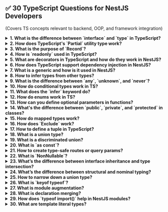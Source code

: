 ## ✅ **30 TypeScript Questions for NestJS Developers**
(Covers TS concepts relevant to backend, OOP, and framework integration)

<details><summary><b>1. What is the difference between `interface` and `type` in TypeScript?</b></summary>
- `interface` is best for object shape declarations and is extendable.
- `type` can describe primitives, unions, tuples, and intersections.
- `interface` supports declaration merging; `type` does not.

</details>

<details><summary><b>2. How does TypeScript's `Partial<T>` utility type work?</b></summary>
It makes all properties of type `T` optional.
```ts
type User = { id: number; name: string };
type PartialUser = Partial<User>; // { id?: number; name?: string }
```

</details>

<details><summary><b>3. What is the purpose of `Record<K, T>`?</b></summary>
Creates an object type with keys `K` and values of type `T`.
```ts
type Roles = Record<'admin' | 'user', boolean>;
```

</details>

<details><summary><b>4. How is `readonly` used in TypeScript?</b></summary>
It makes a property immutable.
```ts
readonly name: string;
```

</details>

<details><summary><b>5. What are decorators in TypeScript and how do they work in NestJS?</b></summary>
Decorators are functions prefixed with `@` that apply metadata to classes/methods/params. NestJS uses them heavily (`@Controller`, `@Injectable`, etc.).

</details>

<details><summary><b>6. How does TypeScript support dependency injection in NestJS?</b></summary>
It uses metadata via decorators and **reflect-metadata** to inject dependencies based on class types or tokens.

</details>

<details><summary><b>7. What is a generic and how is it used in NestJS?</b></summary>
A generic allows reusing types with different data.
```ts
class HttpResponse<T> { data: T }
```

</details>

<details><summary><b>8. How to infer types from other types?</b></summary>
Using `typeof`, `ReturnType<T>`, or `keyof`.
```ts
type UserKeys = keyof User;
```

</details>

<details><summary><b>9. What is the difference between `any`, `unknown`, and `never`?</b></summary>
- `any`: disables type checking.
- `unknown`: safe version of `any`.
- `never`: function never returns.

</details>

<details><summary><b>10. How do conditional types work in TS?</b></summary>
```ts
type IsString<T> = T extends string ? true : false;
```

</details>

<details><summary><b>11. What does the `infer` keyword do?</b></summary>
Extracts types within conditional types.
```ts
type Return<T> = T extends (...args: any) => infer R ? R : never;
```

</details>

<details><summary><b>12. How do enums work in TS?</b></summary>
```ts
enum Role { Admin, User }
```
They map names to numbers or strings.

</details>

<details><summary><b>13. How can you define optional parameters in functions?</b></summary>
```ts
function greet(name?: string) {}
```

</details>

<details><summary><b>14. What's the difference between `public`, `private`, and `protected` in classes?</b></summary>
- `public`: accessible everywhere
- `private`: only in class
- `protected`: in class and subclasses

</details>

<details><summary><b>15. How do mapped types work?</b></summary>
```ts
type Optional<T> = { [K in keyof T]?: T[K] };
```

</details>

<details><summary><b>16. How does `Exclude<T, U>` work?</b></summary>
Removes `U` from `T`.
```ts
type Result = Exclude<'a' | 'b' | 'c', 'a'>; // "b" | "c"
```

</details>

<details><summary><b>17. How to define a tuple in TypeScript?</b></summary>
```ts
const tuple: [number, string] = [1, 'hi'];
```

</details>

<details><summary><b>18. What is a union type?</b></summary>
```ts
type Status = 'active' | 'inactive';
```

</details>

<details><summary><b>19. What is a discriminated union?</b></summary>
A union of object types with a shared literal field for narrowing.
```ts
type A = { type: 'a'; value: number };
type B = { type: 'b'; value: string };
```

</details>

<details><summary><b>20. What is `as const`?</b></summary>
Freezes a value and its type.
```ts
const config = { env: 'prod' } as const;
```

</details>

<details><summary><b>21. How to create type-safe routes or query params?</b></summary>
Use DTOs with validation and class-transformer.

</details>

<details><summary><b>22. What is `NonNullable<T>`?</b></summary>
Removes `null` and `undefined` from `T`.

</details>

<details><summary><b>23. What’s the difference between interface inheritance and type intersection?</b></summary>
```ts
interface A extends B {}
type A = B & C;
```

Interfaces can be extended; types are composed.

</details>

<details><summary><b>24. What’s the difference between structural and nominal typing?</b></summary>
TypeScript is **structural** — type compatibility is based on shape, not name.

</details>

<details><summary><b>25. How to narrow down a union type?</b></summary>
With `typeof`, `in`, `instanceof`, or discriminated unions.

</details>

<details><summary><b>26. What is `keyof typeof`?</b></summary>
Used to get enum keys or object keys as types.

</details>

<details><summary><b>27. What is module augmentation?</b></summary>
Allows adding to existing modules/interfaces:
```ts
declare module 'express' {
  interface Request {
    user?: User;
  }
}
```

</details>

<details><summary><b>28. What is declaration merging?</b></summary>
Interfaces with the same name in the same scope are merged.
```ts
interface A { x: string }
interface A { y: number } // merged to A { x, y }
```

</details>

<details><summary><b>29. How does `typeof import()` help in NestJS modules?</b></summary>
It allows referencing types from external modules safely.

</details>

<details><summary><b>30. What are template literal types?</b></summary>
```ts
type Lang = `en-${'US' | 'UK'}`; // "en-US" | "en-UK"
```

---

## 🆕 **10 New Features/Changes in NestJS v5.8**
(as of March 2024 — if you want the freshest updates later, I can use web search)

> 🧠 *Note: The latest major version as of early 2024 was v10, so NestJS 5.8 is older — but here’s what was introduced back then (and still useful for legacy systems or historical context):*

<details><summary><b>1. Support for Fastify as an alternative HTTP adapter</b></summary>
- Improved performance.
- Swappable with Express.

</details>

<details><summary><b>2. Enhanced WebSockets support</b></summary>
- Unified API for gateways.
- Simplified message/event patterns.

</details>

<details><summary><b>3. Configuration module improvements</b></summary>
- `.env` integration built-in.
- Async configuration support.

</details>

<details><summary><b>4. New lifecycle hooks: `onApplicationShutdown()`</b></summary>
- Allows graceful shutdown of services and DBs.

</details>

<details><summary><b>5. Improved exception filters</b></summary>
- Can now inject services into custom exception filters.

</details>

<details><summary><b>6. Support for global pipes, guards, filters, interceptors</b></summary>
- With `app.useGlobalPipes(...)` and friends.

</details>

<details><summary><b>7. GraphQL module refactor</b></summary>
- First-class support for schema-first and code-first approaches.

</details>

<details><summary><b>8. Better testing utilities with `Test.createTestingModule()`</b></summary>
- Simplifies e2e and unit test setup.

</details>

<details><summary><b>9. Performance improvements in lifecycle injection</b></summary>
- Faster bootstrapping of services.

</details>

<details><summary><b>10. New support for async providers using factory functions</b></summary>
```ts
{
  provide: 'ASYNC_TOKEN',
  useFactory: async () => await loadSomething()
}
```

</details>
